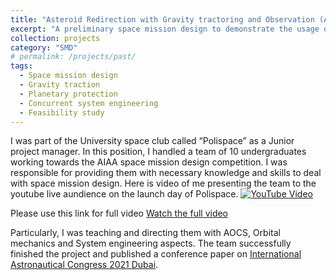 ```yaml
---
title: "Asteroid Redirection with Gravity tractoring and Observation (ARGO)"
excerpt: "A preliminary space mission design to demonstrate the usage of gravity traction for planetary protection<br/><img src='/images/ARGO.png' width='200' height='150' alt='In-Orbit Servicing Target Inspection'>"
collection: projects
category: "SMD"
# permalink: /projects/past/
tags:
  - Space mission design
  - Gravity traction
  - Planetary protection
  - Concurrent system engineering
  - Feasibility study
---
```


I was part of the University space club called “Polispace” as a Junior project manager. In this position, I handled a team of 10 undergraduates working towards the AIAA space mission design competition. I was responsible for providing them with necessary knowledge and skills to deal with space mission design. Here is video of me presenting the team to the youtube live aundience on the launch day of Polispace.
[![YouTube Video](https://img.youtube.com/vi/NayfMR8_Zts/0.jpg)](https://www.youtube.com/watch?v=NayfMR8_Zts&start=1128&end=1408)

Please use this link for full video [Watch the full video](https://www.youtube.com/watch?v=NayfMR8_Zts&t=1417s)

Particularly, I was teaching and directing them with AOCS, Orbital mechanics and System engineering aspects. The team successfully finished the project and published a conference paper on [International Astronautical Congress 2021 Dubai](https://www.researchgate.net/publication/355856339_Phase-A_Design_of_ICE_CREAM_a_cost-effective_Mars_Sample_Return_Mission).
